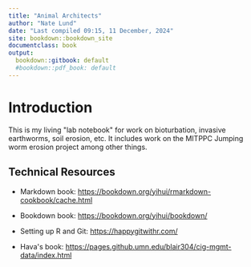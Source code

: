 ```yaml
---
title: "Animal Architects"
author: "Nate Lund"
date: "Last compiled 09:15, 11 December, 2024"
site: bookdown::bookdown_site
documentclass: book
output:
  bookdown::gitbook: default
  #bookdown::pdf_book: default
---
```


# Introduction

This is my living "lab notebook" for work on bioturbation, invasive earthworms, soil erosion, etc. It includes work on the MITPPC Jumping worm erosion project among other things.

## Technical Resources

-   Markdown book: <https://bookdown.org/yihui/rmarkdown-cookbook/cache.html>

-   Bookdown book: <https://bookdown.org/yihui/bookdown/>

-   Setting up R and Git: <https://happygitwithr.com/>

-   Hava's book: <https://pages.github.umn.edu/blair304/cig-mgmt-data/index.html>
